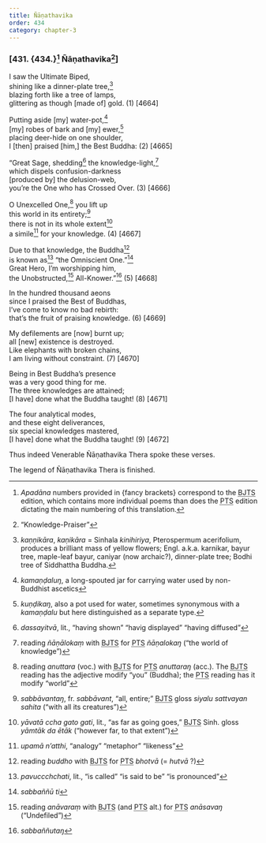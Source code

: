 ```yaml
---
title: Ñāṇathavika
order: 434
category: chapter-3
---
```


### \[431. {434.}[^1] Ñāṇathavika[^2]\]

I saw the Ultimate Biped,  
shining like a dinner-plate tree,[^3]  
blazing forth like a tree of lamps,  
glittering as though \[made of\] gold. (1) \[4664\]

Putting aside \[my\] water-pot,[^4]  
\[my\] robes of bark and \[my\] ewer,[^5]  
placing deer-hide on one shoulder,  
I \[then\] praised \[him,\] the Best Buddha: (2) \[4665\]

“Great Sage, shedding[^6] the knowledge-light,[^7]  
which dispels confusion-darkness  
\[produced by\] the delusion-web,  
you’re the One who has Crossed Over. (3) \[4666\]

O Unexcelled One,[^8] you lift up  
this world in its entirety;[^9]  
there is not in its whole extent[^10]  
a simile[^11] for your knowledge. (4) \[4667\]

Due to that knowledge, the Buddha[^12]  
is known as[^13] “the Omniscient One.”[^14]  
Great Hero, I’m worshipping him,  
the Unobstructed,[^15] All-Knower.”[^16] (5) \[4668\]

In the hundred thousand aeons  
since I praised the Best of Buddhas,  
I’ve come to know no bad rebirth:  
that’s the fruit of praising knowledge. (6) \[4669\]

My defilements are \[now\] burnt up;  
all \[new\] existence is destroyed.  
Like elephants with broken chains,  
I am living without constraint. (7) \[4670\]

Being in Best Buddha’s presence  
was a very good thing for me.  
The three knowledges are attained;  
\[I have\] done what the Buddha taught! (8) \[4671\]

The four analytical modes,  
and these eight deliverances,  
six special knowledges mastered,  
\[I have\] done what the Buddha taught! (9) \[4672\]

Thus indeed Venerable Ñāṇathavika Thera spoke these verses.

The legend of Ñāṇathavika Thera is finished.

[^1]: *Apadāna* numbers provided in {fancy brackets} correspond to the <abbr title="Buddha Jayanthi Tripitaka Series">BJTS</abbr> edition, which contains more individual poems than does the <abbr title="Pali Text Society">PTS</abbr> edition dictating the main numbering of this translation.

[^2]: “Knowledge-Praiser”

[^3]: *kaṇṇikāra*, *kaṇikāra* = Sinhala *kinihiriya*, Pterospermum acerifolium, produces a brilliant mass of yellow flowers; Engl. a.k.a. karnikar, bayur tree, maple-leaf bayur, caniyar (now archaic?), dinner-plate tree; Bodhi tree of Siddhattha Buddha.

[^4]: *kamaṇḍaluŋ*, a long-spouted jar for carrying water used by non-Buddhist ascetics

[^5]: *kuṇḍikaŋ*, also a pot used for water, sometimes synonymous with a *kamaṇḍalu* but here distinguished as a separate type.

[^6]: *dassayitvā*, lit., “having shown” “havig displayed” “having diffused”

[^7]: reading *ñāṇālokaṃ* with <abbr title="Buddha Jayanthi Tripitaka Series">BJTS</abbr> for <abbr title="Pali Text Society">PTS</abbr> *ñāṇalokaŋ* (“the world of knowledge”)

[^8]: reading *anuttara* (voc.) with <abbr title="Buddha Jayanthi Tripitaka Series">BJTS</abbr> for <abbr title="Pali Text Society">PTS</abbr> *anuttaraŋ* (acc.). The <abbr title="Buddha Jayanthi Tripitaka Series">BJTS</abbr> reading has the adjective modify “you” (Buddha); the <abbr title="Pali Text Society">PTS</abbr> reading has it modify “world”

[^9]: *sabbāvantaŋ*, fr. *sabbāvant*, “all, entire;” <abbr title="Buddha Jayanthi Tripitaka Series">BJTS</abbr> gloss *siyalu sattvayan sahita* (“with all its creatures”)

[^10]: *yāvatā <span class="diacritics" data-state="on">c</span><span class="no-diacritics" data-state="off">ch</span>a gato gati*, lit., “as far as going goes,” <abbr title="Buddha Jayanthi Tripitaka Series">BJTS</abbr> Sinh. gloss *yāmtāk da ētāk* (“however far, to that extent”)

[^11]: *upamā n’atthi*, “analogy” “metaphor” “likeness”

[^12]: reading *buddho* with <abbr title="Buddha Jayanthi Tripitaka Series">BJTS</abbr> for <abbr title="Pali Text Society">PTS</abbr> *bhotvā* (= *hutvā* ?)

[^13]: *pavu<span class="diacritics" data-state="on">cc</span><span class="no-diacritics" data-state="off">chch</span>ati*, lit., “is called” “is said to be” “is pronounced”

[^14]: *sabbaññū ti*

[^15]: reading *anāvaraṃ* with <abbr title="Buddha Jayanthi Tripitaka Series">BJTS</abbr> (and <abbr title="Pali Text Society">PTS</abbr> alt.) for <abbr title="Pali Text Society">PTS</abbr> *anāsavaŋ* (“Undefiled”)

[^16]: *sabbaññutaŋ*

